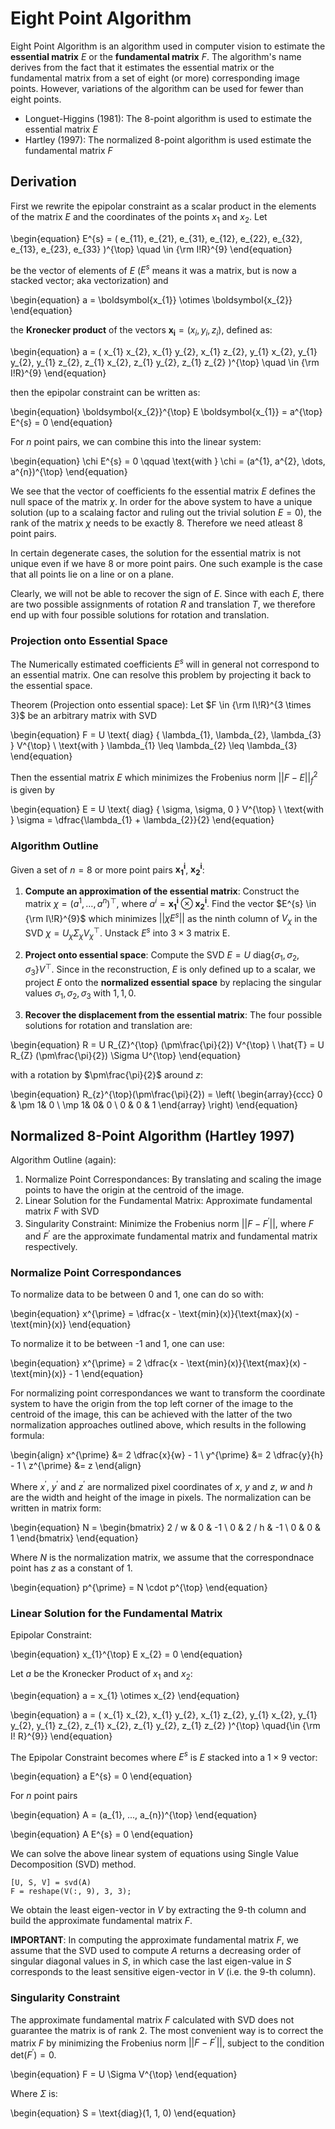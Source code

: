 # Eight Point Algorithm

Eight Point Algorithm is an algorithm used in computer vision to estimate the
**essential matrix** $E$ or the **fundamental matrix** $F$. The algorithm's
name derives from the fact that it estimates the essential matrix or the
fundamental matrix from a set of eight (or more) corresponding image points.
However, variations of the algorithm can be used for fewer than eight points.

- Longuet-Higgins (1981): The 8-point algorithm is used to estimate the
  essential matrix $E$
- Hartley (1997): The normalized 8-point algorithm is used estimate the
  fundamental matrix $F$


## Derivation

First we rewrite the epipolar constraint as a scalar product in the elements of
the matrix $E$ and the coordinates of the points $x_{1}$ and $x_{2}$. Let

\begin{equation}
    E^{s} = (
        e_{11},
        e_{21},
        e_{31},
        e_{12},
        e_{22},
        e_{32},
        e_{13},
        e_{23},
        e_{33}
    )^{\top} \quad \in {\rm I\!R}^{9}
\end{equation}

be the vector of elements of $E$ ($E^{s}$ means it was a matrix, but is now a
stacked vector; aka vectorization) and

\begin{equation}
    a = \boldsymbol{x_{1}} \otimes \boldsymbol{x_{2}}
\end{equation}

the **Kronecker product** of the vectors $\boldsymbol{x_{i}} = (x_{i}, y_{i},
z_{i})$, defined as:

\begin{equation}
    a = (
        x_{1} x_{2},
        x_{1} y_{2},
        x_{1} z_{2},
        y_{1} x_{2},
        y_{1} y_{2},
        y_{1} z_{2},
        z_{1} x_{2},
        z_{1} y_{2},
        z_{1} z_{2}
    )^{\top} \quad \in {\rm I\!R}^{9}
\end{equation}

then the epipolar constraint can be written as:

\begin{equation}
    \boldsymbol{x_{2}}^{\top} E \boldsymbol{x_{1}} = a^{\top} E^{s} = 0
\end{equation}

For $n$ point pairs, we can combine this into the linear system:

\begin{equation}
    \chi E^{s} = 0 \qquad
        \text{with } \chi = (a^{1}, a^{2}, \dots, a^{n})^{\top}
\end{equation}

We see that the vector of coefficients fo the essential matrix $E$ defines the
null space of the matrix $\chi$. In order for the above system to have a unique
solution (up to a scalaing factor and ruling out the trivial solution $E = 0$),
the rank of the matrix $\chi$ needs to be exactly 8. Therefore we need atleast
8 point pairs.

In certain degenerate cases, the solution for the essential matrix is not
unique even if we have 8 or more point pairs. One such example is the case that
all points lie on a line or on a plane.

Clearly, we will not be able to recover the sign of $E$. Since with each $E$,
there are two possible assignments of rotation $R$ and translation $T$, we
therefore end up with four possible solutions for rotation and translation.


### Projection onto Essential Space

The Numerically estimated coefficients $E^{s}$ will in general not correspond
to an essential matrix. One can resolve this problem by projecting it back to
the essential space.

Theorem (Projection onto essential space): Let $F \in {\rm I\!R}^{3 \times 3}$
be an arbitrary matrix with SVD

\begin{equation}
    F = U \text{ diag} \{ \lambda_{1}, \lambda_{2}, \lambda_{3} \} V^{\top} \\
        \text{with } \lambda_{1} \leq \lambda_{2} \leq \lambda_{3}
\end{equation}

Then the essential matrix $E$ which minimizes the Frobenius norm $|| F - E
||^{2}_{f}$ is given by

\begin{equation}
    E = U \text{ diag} \{ \sigma, \sigma, 0 \} V^{\top} \\
        \text{with } \sigma = \dfrac{\lambda_{1} + \lambda_{2}}{2}
\end{equation}


### Algorithm Outline

Given a set of $n = 8$ or more point pairs $\boldsymbol{x_{1}^{i}}$,
$\boldsymbol{x_{2}^{i}}$:

1. **Compute an approximation of the essential matrix**: Construct the matrix
$\chi = (a^{1}, \dots, a^{n})^{\top}$, where $a^{i} = \boldsymbol{x_{1}^{i}}
\otimes \boldsymbol{x_{2}^{i}}$. Find the vector $E^{s} \in {\rm I\!R}^{9}$
which minimizes $|| \chi E^{s} ||$ as the ninth column of $V_{\chi}$ in the SVD
$\chi = U_{\chi} \Sigma_{\chi} V_{\chi}^{\top}$. Unstack $E^{s}$ into $3 \times
3$ matrix E.

2. **Project onto essential space**: Compute the SVD $E = U \text{ diag} \{
\sigma_{1}, \sigma_{2}, \sigma_{3} \} V^{\top}$. Since in the reconstruction,
$E$ is only defined up to a scalar, we project $E$ onto the **normalized
essential space** by replacing the singular values $\sigma_{1}, \sigma_{2},
\sigma_{3}$ with $1, 1, 0$.

3. **Recover the displacement from the essential matrix**: The four possible
solutions for rotation and translation are:

\begin{equation}
    R = U R_{Z}^{\top} (\pm\frac{\pi}{2}) V^{\top} \\
    \hat{T} = U R_{Z} (\pm\frac{\pi}{2}) \Sigma U^{\top}
\end{equation}

with a rotation by $\pm\frac{\pi}{2}$ around $z$:

\begin{equation}
    R_{z}^{\top}(\pm\frac{\pi}{2}) =
    \left(
    \begin{array}{ccc}
       0 & \pm 1& 0 \\
       \mp 1& 0& 0 \\
       0 & 0 & 1
    \end{array}
    \right)
\end{equation}


## Normalized 8-Point Algorithm (Hartley 1997)

Algorithm Outline (again):

1. Normalize Point Correspondances: By translating and scaling the image points
to have the origin at the centroid of the image.
2. Linear Solution for the Fundamental Matrix: Approximate fundamental matrix
$F$ with SVD
3. Singularity Constraint: Minimize the Frobenius norm $||F - F^{\prime} ||$,
where $F$ and $F^{\prime}$ are the approximate fundamental matrix and
fundamental matrix respectively.


### Normalize Point Correspondances

To normalize data to be between 0 and 1, one can do so with:

\begin{equation}
    x^{\prime} = \dfrac{x - \text{min}(x)}{\text{max}(x) - \text{min}(x)}
\end{equation}

To normalize it to be between -1 and 1, one can use:

\begin{equation}
    x^{\prime} = 2 \dfrac{x - \text{min}(x)}{\text{max}(x) - \text{min}(x)} - 1
\end{equation}

For normalizing point correspondances we want to transform the coordinate
system to have the origin from the top left corner of the image to the centroid
of the image, this can be achieved with the latter of the two normalization
approaches outlined above, which results in the following formula:

\begin{align}
   x^{\prime} &= 2 \dfrac{x}{w} - 1 \\
   y^{\prime} &= 2 \dfrac{y}{h} - 1 \\
   z^{\prime} &= z
\end{align}

Where $x^{\prime}$, $y^{\prime}$ and $z^{\prime}$ are normalized pixel
coordinates of $x$, $y$ and $z$, $w$ and $h$ are the width and height of the
image in pixels. The normalization can be written in matrix form:

\begin{equation}
    N = \begin{bmatrix}
       2 / w & 0 & -1 \\
       0 & 2 / h & -1 \\
       0 & 0 & 1
    \end{bmatrix}
\end{equation}

Where $N$ is the normalization matrix, we assume that the correspondnace point
has $z$ as a constant of $1$.

\begin{equation}
    p^{\prime} = N \cdot p^{\top}
\end{equation}



### Linear Solution for the Fundamental Matrix
Epipolar Constraint:

\begin{equation}
    x_{1}^{\top} E x_{2} = 0
\end{equation}


Let $a$ be the Kronecker Product of $x_{1}$ and $x_{2}$:

\begin{equation}
    a = x_{1} \otimes x_{2}
\end{equation}

\begin{equation}
    a = (
        x_{1} x_{2},
        x_{1} y_{2},
        x_{1} z_{2},
        y_{1} x_{2},
        y_{1} y_{2},
        y_{1} z_{2},
        z_{1} x_{2},
        z_{1} y_{2},
        z_{1} z_{2}
    )^{\top} \quad{\in {\rm I\! R}^{9}}
\end{equation}

The Epipolar Constraint becomes where $E^{s}$ is $E$ stacked into a $1 \times
9$ vector:

\begin{equation}
    a E^{s} = 0
\end{equation}

For $n$ point pairs

\begin{equation}
    A = (a_{1}, ..., a_{n})^{\top}
\end{equation}

\begin{equation}
    A E^{s} = 0
\end{equation}

We can solve the above linear system of equations using Single Value
Decomposition (SVD) method.


    [U, S, V] = svd(A)
    F = reshape(V(:, 9), 3, 3);

We obtain the least eigen-vector in $V$ by extracting the 9-th column and build
the approximate fundamental matrix $F$.

**IMPORTANT**: In computing the approximate fundamental matrix $F$, we assume
that the SVD used to compute $A$ returns a decreasing order of singular
diagonal values in $S$, in which case the last eigen-value in $S$ corresponds
to the least sensitive eigen-vector in $V$ (i.e. the 9-th column).


### Singularity Constraint

The approximate fundamental matrix $F$ calculated with SVD does not guarantee
the matrix is of rank 2. The most convenient way is to correct the matrix $F$
by minimizing the Frobenius norm $|| F - F^{\prime} ||$, subject to the
condition $\text{det}(F^{\prime}) = 0$.

\begin{equation}
    F = U \Sigma V^{\top}
\end{equation}

Where $\Sigma$ is:

\begin{equation}
    S = \text{diag}(1, 1, 0)
\end{equation}
